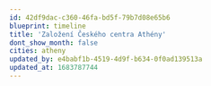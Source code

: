 ```yaml
---
id: 42df9dac-c360-46fa-bd5f-79b7d08e65b6
blueprint: timeline
title: 'Založení Českého centra Athény'
dont_show_month: false
cities: atheny
updated_by: e4babf1b-4519-4d9f-b634-0f0ad139513a
updated_at: 1683787744
---
```

